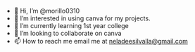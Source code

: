 - 👋 Hi, I’m @morillo0310
- 👀 I’m interested in using canva for my projects.
- 🌱 I’m currently learning 1st year college
- 💞️ I’m looking to collaborate on canva 
- 📫 How to reach me email me at neladeesilvalla@gmail.com

<!---
morillo0310/morillo0310 is a ✨ special ✨ repository because its `README.md` (this file) appears on your GitHub profile.
You can click the Preview link to take a look at your changes.
--->
